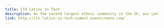 ```yaml
---
title: LTX Latinx In Tech
description: As the second largest ethnic community in the US, our Latinx generation is the most multicultural, intersectional, mobile-first, and powerful community of record. Our actions and engagements are dictating culture for the next generation. We are a growing force that will drive the innovation economy and dictate the future of tech.
link: http://ltx-latinx-in-tech-summit.eventcreate.com/
---
```

